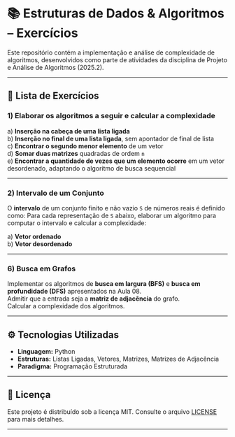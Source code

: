 # 📚 Estruturas de Dados & Algoritmos – Exercícios

Este repositório contém a implementação e análise de complexidade de algoritmos, desenvolvidos como parte de atividades da disciplina de Projeto e Análise de Algoritmos (2025.2).

---

## 📝 Lista de Exercícios

### 1) Elaborar os algoritmos a seguir e calcular a complexidade

a) **Inserção na cabeça de uma lista ligada**  
b) **Inserção no final de uma lista ligada**, sem apontador de final de lista  
c) **Encontrar o segundo menor elemento** de um vetor  
d) **Somar duas matrizes** quadradas de ordem `n`  
e) **Encontrar a quantidade de vezes que um elemento ocorre** em um vetor desordenado, adaptando o algoritmo de busca sequencial  

---

### 2) Intervalo de um Conjunto

O **intervalo** de um conjunto finito e não vazio `S` de números reais é definido como:
Para cada representação de `S` abaixo, elaborar um algoritmo para computar o intervalo e calcular a complexidade:

a) **Vetor ordenado**  
b) **Vetor desordenado**  

---

### 6) Busca em Grafos

Implementar os algoritmos de **busca em largura (BFS)** e **busca em profundidade (DFS)** apresentados na Aula 08.  
Admitir que a entrada seja a **matriz de adjacência** do grafo.  
Calcular a complexidade dos algoritmos.

---

## ⚙️ Tecnologias Utilizadas

- **Linguagem:** Python
- **Estruturas:** Listas Ligadas, Vetores, Matrizes, Matrizes de Adjacência  
- **Paradigma:** Programação Estruturada

---

## 📜 Licença

Este projeto é distribuído sob a licença MIT. Consulte o arquivo [LICENSE](LICENSE) para mais detalhes.

---




